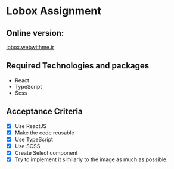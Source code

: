 # Lobox Assignment

## Online version:
[lobox.webwithme.ir](https://lobox.webwithme.ir/)

## Required Technologies and packages

- React
- TypeScript
- Scss

## Acceptance Criteria

- [x] Use ReactJS
- [x] Make the code reusable
- [x] Use TypeScript
- [x] Use SCSS
- [x] Create Select component
- [x] Try to implement it similarly to the image as much as possible.